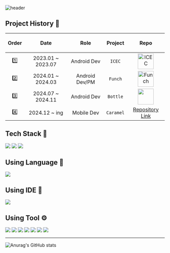![header](https://capsule-render.vercel.app/api?type=waving&color=auto&height=200&section=header&text=Ham's%20Profile&fontSize=30)

## Project History 🎉

|<p align="center">Order</p>|<p align="center">Date</p>|<p align="center">Role</p>|<p align="center">Project</p>|<p align="center">Repo</p>|
|:-----:|:--------:|:-----------------:|:--------------:|:--------------:|
|1️⃣| 2023.01 ~ 2023.07 | Android Dev | `ICEC`| <a href="https://github.com/JobSeek-Void/ic-ec"><img width="50" height="50" src="https://github-production-user-asset-6210df.s3.amazonaws.com/54674781/272056036-79794c27-d46c-4b86-ba68-9f62576143e3.png" alt="ICEC" title="ICEC"></a> |
|2️⃣| 2024.01 ~ 2024.03 | Android Dev/PM | `Funch`| <a href="https://github.com/Nexters/Funch-AOS"><img width="50" height="50" src="https://github.com/Nexters/Funch-AOS/assets/54674781/4e820cf8-48df-4c94-8fd5-07a0fed62f22" title="Funch"></a> |
|3️⃣| 2024.07 ~ 2024.11  | Android Dev | `Bottle`| <a href="https://github.com/Nexters/Bottles_Android"><img width="50" height="50" src="https://github.com/user-attachments/assets/4e93c1d6-acff-42bf-87d2-e49d61392aaf"></a> |
|4️⃣| 2024.12 ~ ing | Mobile Dev | `Caramel`| <a href="https://github.com/whatever-x/mobile">Repository Link</a> |


## Tech Stack 📗

<img src="https://img.shields.io/badge/Android-3ddc84?style=flat&logo=Android&logoColor=white"/> <img src="https://img.shields.io/badge/Jetpack Compose-4285f4?style=flat&logo=Jetpack Compose&logoColor=white"/> <img src="https://img.shields.io/badge/Kotlin Multiplatform-1B6AC6?style=flat&logo=apachenetbeanside&logoColor=white"/>

## Using Language 📢

<img src="https://img.shields.io/badge/Kotlin-7f52ff?style=flat&logo=Kotlin&logoColor=white"/>

## Using IDE 🔧

<img src="https://img.shields.io/badge/Android Studio-3ddc84?style=flat&logo=Android Studio&logoColor=white"/>

## Using Tool ⚙

<img src="https://img.shields.io/badge/Notion-000000?style=flat&logo=Notion&logoColor=white"/> <img src="https://img.shields.io/badge/Github-181717?style=flat&logo=Github&logoColor=white"/> <img src="https://img.shields.io/badge/Sourcetree-0052cc?style=flat&logo=Sourcetree&logoColor=white"/> <img src="https://img.shields.io/badge/Git-f05032?style=flat&logo=Git&logoColor=white"/> <img src="https://img.shields.io/badge/Discord-5865f2?style=flat&logo=Discord&logoColor=white"/> <img src="https://img.shields.io/badge/Postman-ff6c37?style=flat&logo=Postman&logoColor=white"/> <img src="https://img.shields.io/badge/Slack-4A154B?style=flat&logo=Slack&logoColor=white"/>

***
![Anurag's GitHub stats](https://github-readme-stats.vercel.app/api?username=ham2174&show_icons=true&theme=merko)
  
